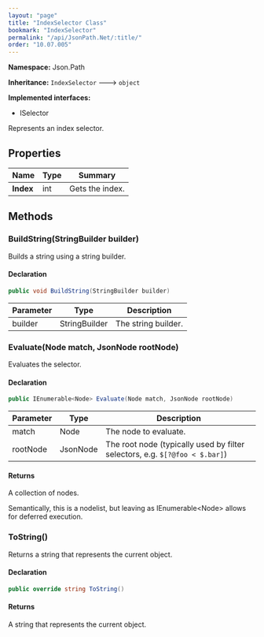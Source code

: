 ```yaml
---
layout: "page"
title: "IndexSelector Class"
bookmark: "IndexSelector"
permalink: "/api/JsonPath.Net/:title/"
order: "10.07.005"
---
```

**Namespace:** Json.Path

**Inheritance:**
`IndexSelector`
 🡒 
`object`

**Implemented interfaces:**

- ISelector

Represents an index selector.

## Properties

| Name | Type | Summary |
|---|---|---|
| **Index** | int | Gets the index. |

## Methods

### BuildString(StringBuilder builder)

Builds a string using a string builder.

#### Declaration

```c#
public void BuildString(StringBuilder builder)
```

| Parameter | Type | Description |
|---|---|---|
| builder | StringBuilder | The string builder. |


### Evaluate(Node match, JsonNode rootNode)

Evaluates the selector.

#### Declaration

```c#
public IEnumerable<Node> Evaluate(Node match, JsonNode rootNode)
```

| Parameter | Type | Description |
|---|---|---|
| match | Node | The node to evaluate. |
| rootNode | JsonNode | The root node (typically used by filter selectors, e.g. `$[?@foo < $.bar]`) |


#### Returns

A collection of nodes.
            
Semantically, this is a nodelist, but leaving as IEnumerable&lt;Node&gt; allows for deferred execution.

### ToString()

Returns a string that represents the current object.

#### Declaration

```c#
public override string ToString()
```


#### Returns

A string that represents the current object.

